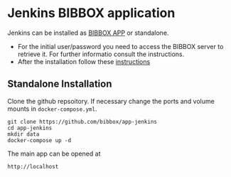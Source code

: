 # Jenkins BIBBOX application

Jenkins can be installed as [BIBBOX APP](https://bibbox.readthedocs.io/en/latest/ "BIBBOX App Store") or standalone. 

* For the initial user/password you need to access the BIBBOX server to retrieve it. For further informatio consult the instructions.
* After the installation follow these [instructions](https://github.com/bibbox/app-jenkins/blob/development-version-for-bibboxv4/INSTALL-APP.md)

## Standalone Installation

Clone the github repsoitory. If necessary change the ports and volume mounts in `docker-compose.yml`.  

```
git clone https://github.com/bibbox/app-jenkins
cd app-jenkins
mkdir data
docker-compose up -d
```

The main app can be opened at 

```
http://localhost
```
